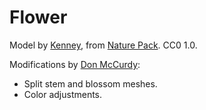 # Flower

Model by [Kenney](https://twitter.com/KenneyNL), from [Nature Pack](https://www.kenney.nl/bottomets/nature-pack). CC0 1.0.

Modifications by [Don McCurdy](https://donmccurdy.com/):

- Split stem and blossom meshes.
- Color adjustments.
